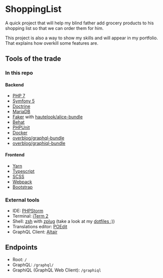 ShoppingList
=============


A quick project that will help my blind father add grocery products to his shopping list so that we can order them for him.

This project is also a way to show my skills and will appear in my portfolio. That explains how overkill some features are.

Tools of the trade
------------------

### In this repo

#### Backend
* [PHP 7](https://www.php.net/)
* [Symfony 5](https://symfony.com/)
* [Doctrine](https://www.doctrine-project.org/index.html)
* [MariaDB](https://mariadb.org/)
* [Faker](https://github.com/fzaninotto/Faker) with [hautelook/alice-bundle](https://github.com/hautelook/AliceBundle)
* [Behat](https://docs.behat.org/en/latest/)
* [PHPUnit](https://phpunit.de/)
* [Docker](https://www.docker.com/)
* [overblog/graphql-bundle](https://github.com/overblog/GraphQLBundle)
* [overblog/graphiql-bundle](https://github.com/overblog/GraphiQLBundle)

#### Frontend
* [Yarn](https://yarnpkg.com/)
* [Typescript](https://www.typescriptlang.org/)
* [SCSS](https://sass-lang.com/)
* [Webpack](https://webpack.js.org/)
* [Bootstrap](https://getbootstrap.com/)

### External tools

* IDE: [PHPStorm](https://www.jetbrains.com/phpstorm/)
* Terminal: [iTerm 2](https://www.iterm2.com/)
* Shell: [zsh](https://www.zsh.org/) with [zplug](https://github.com/zplug/zplug) (take a look at my [dotfiles ;)](https://github.com/he8us/dotfiles))
* Translations editor: [POEdit](https://poedit.net/)
* GraphQL Client: [Altair](https://altair.sirmuel.design/)

Endpoints
----------

* Root: `/`
* GraphQL: `/graphql/`
* GraphiQL (GraphQL Web Client): `/graphiql`
